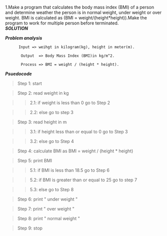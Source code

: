 1.Make a program that calculates the body mass index (BMI) of a person and determine weather the person is in normal weight, under weight or over weight.
BMI is calculated as (BMI = weight/(height*height)).Make the program to work for multiple person before terminated.  
***SOLUTION*** 

***Problem analysis***

          Input => weihgt in kilogram(kg), height in meter(m).
          
	       Output  => Body Mass Index (BMI)in kg/m^2. 
        
	       Process => BMI = weight / (height * height).
***Psuedocode***

>Step 1: start

>Step 2: read weight in kg
              
   >>2.1: if weight is less than 0 go to Step 2
                   
   >>2.2: else go to step 3

>Step 3: read height in m	
             
   >>3.1: if height less than or equal to 0 go to Step 3
            
   >>3.2: else go to Step 4
            
>Step 4: calculate BMI as BMI = weight / (height * height)	

>Step 5: print BMI
              
   >>5.1: if BMI is less than 18.5 go to Step 6
                    
   >>5.2: if BMI is greater than or equal to 25 go to step 7 
                    
   >>5.3: else go to Step 8
                    
>Step 6: print " under weight "
              
>Step 7: print " over weight "
              
>Step 8: print " normal weight " 

>Step 9: stop
